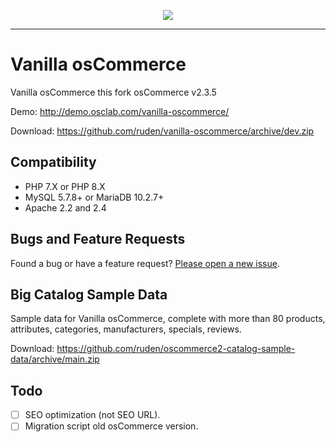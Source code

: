 <p align="center"><img src="https://i.ibb.co/PjyZh88/vanilla-oscommerce.png"></p>

---

Vanilla osCommerce
==================

Vanilla osCommerce this fork osCommerce v2.3.5

Demo: <http://demo.osclab.com/vanilla-oscommerce/>

Download: <https://github.com/ruden/vanilla-oscommerce/archive/dev.zip>

Compatibility
-------------

* PHP 7.X or PHP 8.X
* MySQL 5.7.8+ or MariaDB 10.2.7+
* Apache 2.2 and 2.4

Bugs and Feature Requests
-------------------------

Found a bug or have a feature request? [Please open a new issue](https://github.com/ruden/vanilla-oscommerce/issues/new).

Big Catalog Sample Data
-----------------------

Sample data for Vanilla osCommerce, complete with more than 80 products, attributes, categories, manufacturers, specials, reviews.

Download: <https://github.com/ruden/oscommerce2-catalog-sample-data/archive/main.zip>

Todo
----

* [ ] SEO optimization (not SEO URL).
* [ ] Migration script old osCommerce version.
